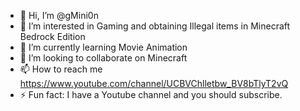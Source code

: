 - 👋 Hi, I’m @gMini0n
- 👀 I’m interested in Gaming and obtaining Illegal items in Minecraft Bedrock Edition
- 🌱 I’m currently learning Movie Animation
- 💞️ I’m looking to collaborate on Minecraft
- 📫 How to reach me https://www.youtube.com/channel/UCBVChlletbw_BV8bTlyT2vQ
- ⚡ Fun fact: I have a Youtube channel and you should subscribe. 

<!---
gMini0n2010/gMini0n2010 is a ✨ special ✨ repository because its `README.md` (this file) appears on your GitHub profile.
You can click the Preview link to take a look at your changes.
--->
